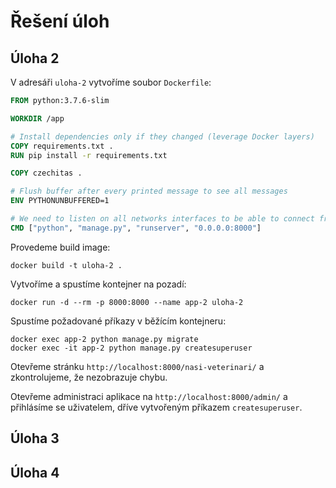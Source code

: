 # Řešení úloh

## Úloha 2

V adresáři `uloha-2` vytvoříme soubor `Dockerfile`:

```dockerfile
FROM python:3.7.6-slim

WORKDIR /app

# Install dependencies only if they changed (leverage Docker layers)
COPY requirements.txt .
RUN pip install -r requirements.txt

COPY czechitas .

# Flush buffer after every printed message to see all messages
ENV PYTHONUNBUFFERED=1

# We need to listen on all networks interfaces to be able to connect from outside of the container
CMD ["python", "manage.py", "runserver", "0.0.0.0:8000"]
```

Provedeme build image:

```
docker build -t uloha-2 .
```

Vytvoříme a spustíme kontejner na pozadí:

```
docker run -d --rm -p 8000:8000 --name app-2 uloha-2
```

Spustíme požadované příkazy v běžícím kontejneru:

```
docker exec app-2 python manage.py migrate
docker exec -it app-2 python manage.py createsuperuser
```

Otevřeme stránku `http://localhost:8000/nasi-veterinari/` a zkontrolujeme, že nezobrazuje chybu.

Otevřeme administraci aplikace na `http://localhost:8000/admin/` a přihlásíme se uživatelem, dříve vytvořeným příkazem `createsuperuser`.

## Úloha 3

## Úloha 4
